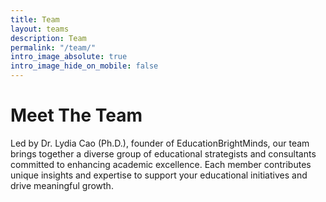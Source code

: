 ```yaml
---
title: Team
layout: teams
description: Team
permalink: "/team/"
intro_image_absolute: true
intro_image_hide_on_mobile: false
---
```


# Meet The Team

Led by Dr. Lydia Cao (Ph.D.), founder of EducationBrightMinds, our team brings together a diverse group of educational strategists and consultants committed to enhancing academic excellence. Each member contributes unique insights and expertise to support your educational initiatives and drive meaningful growth.

